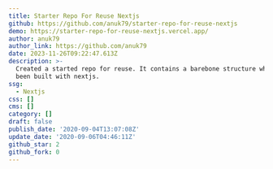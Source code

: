 ```yaml
---
title: Starter Repo For Reuse Nextjs
github: https://github.com/anuk79/starter-repo-for-reuse-nextjs
demo: https://starter-repo-for-reuse-nextjs.vercel.app/
author: anuk79
author_link: https://github.com/anuk79
date: 2023-11-26T09:22:47.613Z
description: >-
  Created a started repo for reuse. It contains a barebone structure which has
  been built with nextjs.
ssg:
  - Nextjs
css: []
cms: []
category: []
draft: false
publish_date: '2020-09-04T13:07:08Z'
update_date: '2020-09-06T04:46:11Z'
github_star: 2
github_fork: 0
---
```

